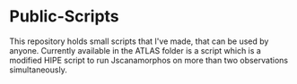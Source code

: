 # Public-Scripts

This repository holds small scripts that I've made, that can be used by anyone. Currently available in the ATLAS folder is a script which is a modified HIPE script to run Jscanamorphos on more than two observations simultaneously.

